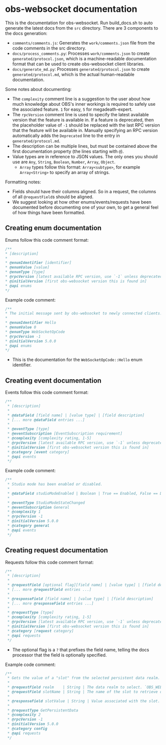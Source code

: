 # obs-websocket documentation

This is the documentation for obs-websocket. Run build_docs.sh to auto generate the latest docs from the `src` directory. There are 3 components to the docs generation:

- `comments/comments.js`: Generates the `work/comments.json` file from the code comments in the src directory.
- `docs/process_comments.py`: Processes `work/comments.json` to create `generated/protocol.json`, which is a machine-readable documentation format that can be used to create obs-websocket client libraries.
- `docs/generate_md.py`: Processes `generated/protocol.json` to create `generated/protocol.md`, which is the actual human-readable documentation.

Some notes about documenting:

- The `complexity` comment line is a suggestion to the user about how much knowledge about OBS's inner workings is required to safely use the associated feature. `1` for easy, `5` for megadeath-expert.
- The `rpcVersion` comment line is used to specify the latest available version that the feature is available in. If a feature is deprecated, then the placeholder value of `-1` should be replaced with the last RPC version that the feature will be available in. Manually specifying an RPC version automatically adds the `Deprecated` line to the entry in `generated/protocol.md`.
- The description can be multiple lines, but must be contained above the first documentation property (the lines starting with `@`).
- Value types are in reference to JSON values. The only ones you should use are `Any`, `String`, `Boolean`, `Number`, `Array`, `Object`.
  - `Array` types follow this format: `Array<subtype>`, for example `Array<String>` to specify an array of strings.

Formatting notes:

- Fields should have their columns aligned. So in a request, the columns of all `@requestField`s should be aligned.
- We suggest looking at how other enums/events/requests have been documented before documenting one of your own, to get a general feel of how things have been formatted.

## Creating enum documentation

Enums follow this code comment format:

```js
/**
* [description]
*
* @enumIdentifier [identifier]
* @enumValue [value]
* @enumType [type]
* @rpcVersion [latest available RPC version, use `-1` unless deprecated.]
* @initialVersion [first obs-websocket version this is found in]
* @api enums
*/
```

Example code comment:

```js
/**
* The initial message sent by obs-websocket to newly connected clients.
*
* @enumIdentifier Hello
* @enumValue 0
* @enumType WebSocketOpCode
* @rpcVersion -1
* @initialVersion 5.0.0
* @api enums
*/
```

- This is the documentation for the `WebSocketOpCode::Hello` enum identifier.

## Creating event documentation

Events follow this code comment format:

```js
/**
 * [description]
 *
 * @dataField [field name] | [value type] | [field description]
 * [... more @dataField entries ...]
 *
 * @eventType [type]
 * @eventSubscription [EventSubscription requirement]
 * @complexity [complexity rating, 1-5]
 * @rpcVersion [latest available RPC version, use `-1` unless deprecated.]
 * @initialVersion [first obs-websocket version this is found in]
 * @category [event category]
 * @api events
 */
```

Example code comment:

```js
/**
 * Studio mode has been enabled or disabled.
 *
 * @dataField studioModeEnabled | Boolean | True == Enabled, False == Disabled
 *
 * @eventType StudioModeStateChanged
 * @eventSubscription General
 * @complexity 1
 * @rpcVersion -1
 * @initialVersion 5.0.0
 * @category general
 * @api events
 */
```

## Creating request documentation

Requests follow this code comment format:

```js
/**
 * [description]
 *
 * @requestField [optional flag][field name] | [value type] | [field description] | [value restrictions (only include if the value type is `Number`)] | [default behavior (only include if optional flag is set)]
 * [... more @requestField entries ...]
 *
 * @responseField [field name] | [value type] | [field description]
 * [... more @responseField entries ...]
 *
 * @requestType [type]
 * @complexity [complexity rating, 1-5]
 * @rpcVersion [latest available RPC version, use `-1` unless deprecated.]
 * @initialVersion [first obs-websocket version this is found in]
 * @category [request category]
 * @api requests
 */
```

- The optional flag is a `?` that prefixes the field name, telling the docs processor that the field is optionally specified.

Example code comment:

```js
/**
 * Gets the value of a "slot" from the selected persistent data realm.
 *
 * @requestField realm    | String | The data realm to select. `OBS_WEBSOCKET_DATA_REALM_GLOBAL` or `OBS_WEBSOCKET_DATA_REALM_PROFILE`
 * @requestField slotName | String | The name of the slot to retrieve data from
 *
 * @responseField slotValue | String | Value associated with the slot. `null` if not set
 *
 * @requestType GetPersistentData
 * @complexity 2
 * @rpcVersion -1
 * @initialVersion 5.0.0
 * @category config
 * @api requests
 */
```
